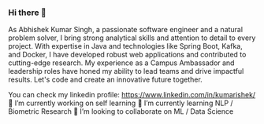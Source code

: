 ### Hi there 👋
As Abhishek Kumar Singh, a passionate software engineer and a natural problem solver, I bring strong analytical skills and attention to detail to every project. With expertise in Java and technologies like Spring Boot, Kafka, and Docker, I have developed robust web applications and contributed to cutting-edge research. My experience as a Campus Ambassador and leadership roles have honed my ability to lead teams and drive impactful results. Let's code and create an innovative future together.

You can check my linkedin profile: https://www.linkedin.com/in/kumarishek/ 
    🔭 I’m currently working on self learning
    🌱 I’m currently learning NLP / Biometric Research
    👯 I’m looking to collaborate on ML / Data Science
<!--
**anshuhishek/anshuhishek** is a ✨ _special_ ✨ repository because its `README.md` (this file) appears on your GitHub profile.

Here are some ideas to get you started:

- 🔭 I’m currently working on ...
- 🌱 I’m currently learning ...
- 👯 I’m looking to collaborate on ...
- 🤔 I’m looking for help with ...
- 💬 Ask me about ...
- 📫 How to reach me: ...
- 😄 Pronouns: ...
- ⚡ Fun fact: ...
-->
